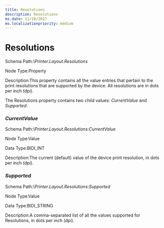 ```yaml
---
title: Resolutions
description: Resolutions
ms.date: 11/28/2017
ms.localizationpriority: medium
---
```


# Resolutions


Schema Path:*\\Printer.Layout.Resolutions*

Node Type:Property

Description:This property contains all the value entries that pertain to the print resolutions that are supported by the device. All resolutions are in dots per inch (dpi).

The Resolutions property contains two child values: *CurrentValue* and *Supported*.

### <span id="currentvalue"></span><span id="CURRENTVALUE"></span>*CurrentValue*

Schema Path:*\\Printer.Layout.Resolutions:CurrentValue*

Node Type:Value

Data Type:BIDI\_INT

Description:The current (default) value of the device print resolution, in dots per inch (dpi).

### <span id="supported"></span><span id="SUPPORTED"></span>*Supported*

Schema Path:*\\Printer.Layout.Resolutions:Supported*

Node Type:Value

Data Type:BIDI\_STRING

Description:A comma-separated list of all the values supported for Resolutions, in dots per inch (dpi).

 

 




